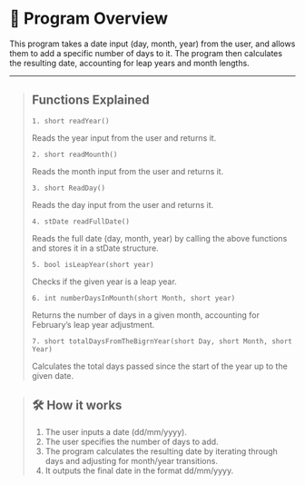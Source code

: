 #                                       🔬 Program Overview

This program takes a date input (day, month, year) from the user,
and  allows them to add a specific number of days to it. 
The program then calculates the resulting date, accounting for leap years and month lengths.

---







> ## Functions Explained
>
> 
>
>     1. short readYear()
>
> Reads the year input from the user and returns it.
>
>     2. short readMounth()
>
> Reads the month input from the user and returns it.
>
>     3. short ReadDay()
>
> Reads the day input from the user and returns it.
>
>     4. stDate readFullDate()
>
> Reads the full date (day, month, year) by calling the above functions and stores it in a stDate structure.
>
>     5. bool isLeapYear(short year)
>
> Checks if the given year is a leap year.
>
>     6. int numberDaysInMounth(short Month, short year)
>
> Returns the number of days in a given month, accounting for February’s leap year adjustment.
>
>     7. short totalDaysFromTheBigrnYear(short Day, short Month, short Year)
>
> Calculates the total days passed since the start of the year up to the given date.
>
> 





> ## 🛠️ How it works 
>
> 1. The user inputs a date (dd/mm/yyyy).
> 2. The user specifies the number of days to add.
> 3. The program calculates the resulting date by iterating through days and adjusting for month/year transitions.
> 4. It outputs the final date in the format dd/mm/yyyy.



